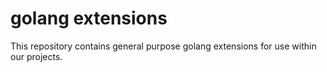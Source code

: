 # golang extensions
This repository contains general purpose golang extensions for use within our projects.
